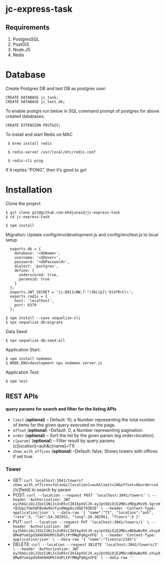 # jc-express-task

Requirements
--------------
 1. PostgresSQL 
 2. PostGIS     
 3. Node.JS
 4. Redis
 
# Database
Create Postgres DB and test DB as postgres user:
```
CREATE DATABASE jc_task;
CREATE DATABASE jc_test_db;
```
To enable postgis run below in SQL command prompt of postgres for above created databases:
```
CREATE EXTENSION POSTGIS;
```
To install and start Redis on MAC
```
 $ brew install redis
 
 $ redis-server /usr/local/etc/redis.conf
 
 $ redis-cli ping
```
If it replies “PONG”, then it’s good to go!

# Installation
Clone the project 
```
$ git clone git@github.com:mhdjunaid/jc-express-task
$ cd jc-express-task
```
```
$ npm install
```
Migration:
Update config/env/development.js and  config/env/test.js to local setup
```
  exports.db = {
    database: '<dbName>',
    username: '<dbUser>',
    password: '<dbPassword>',
    dialect: 'postgres',
    define: {
      underscored: true,
      paranoid: true
    }
  };
  exports.JWT_SECRET = 'jc:Q911cNW,7-")36i)p}\'9]d?R>C\\';
  exports.redis = {
    host: 'localhost',
    port: 6379
  };
```
```
$ npm install --save sequelize-cli
$ npx sequelize db:migrate  
```
Data Seed:
```
$ npx sequelize db:seed:all
```
Application Start:

```
$ npm install nodemon
$ NODE_ENV=development npx nodemon server.js 
```

Application Test:

```
$ npm test
```

## REST APIs
#### query params for search and filter for the listing APIs

* `limit` (**optional**) &ndash; Default: 10, a Number representing the total number of items for the given query executed on the page.
* `offset` (**optional**) &ndash;Default: 0, a Number representing pagination.
* `order` (**optional**) &ndash; Sort the list by the given param (eg order=location).
* `c[param]` (**optional**) &ndash; Filter result by query params (c[location]=auh&c[name]=T1)
* `show_with_offices` (**optional**) &ndash;Default: false, Shows towers with offices if set true.

### Tower
- GET: `curl localhost:3041/towers?show_with_offices=false&c[location]=auh&limit=10&offset=0&order=id` //c[field] to search by param
- POST: `curl --location --request POST 'localhost:3041/towers' \
--header 'Authorization: JWT eyJhbGciOiJIUzI1NiIsInR5cCI6IkpXVCJ9.eyJpYXQiOjE2MDczMDgzMzV9.SgrvHrBJUpifOehQFBvHw9GrFyuOWqp6sJOGE79ZRI8' \
--header 'Content-Type: application/json' \
--data-raw '{
    "name":"T1",
    "location":"auh",
    "rate":5,
    "lat":54.382951,
    "long":24.382951,
    "floors":5
}'`
- PUT: `curl --location --request PUT 'localhost:3041/towers/1' \
--header 'Authorization: JWT eyJhbGciOiJIUzI1NiIsInR5cCI6IkpXVCJ9.eyJpYXQiOjE2MDcxNDAwNzR9.uYuy0QMw0Yum1pdS8kK8HGMtC6dFLtPrMWgPqKgxVFQ' \
--header 'Content-Type: application/json' \
--data-raw '{ "name":"fivestar2345"}'`
- DELETE: `curl --location --request DELETE 'localhost:3041/towers/2' \
--header 'Authorization: JWT eyJhbGciOiJIUzI1NiIsInR5cCI6IkpXVCJ9.eyJpYXQiOjE2MDcxNDAwNzR9.uYuy0QMw0Yum1pdS8kK8HGMtC6dFLtPrMWgPqKgxVFQ' \
--data-raw ''`

